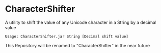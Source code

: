 # CharacterShifter
A utility to shift the value of any Unicode character in a String by a decimal value

`Usage: CharacterShifter.jar String [Decimal shift value]`

This Repository will be renamed to "CharacterShifter" in the near future
